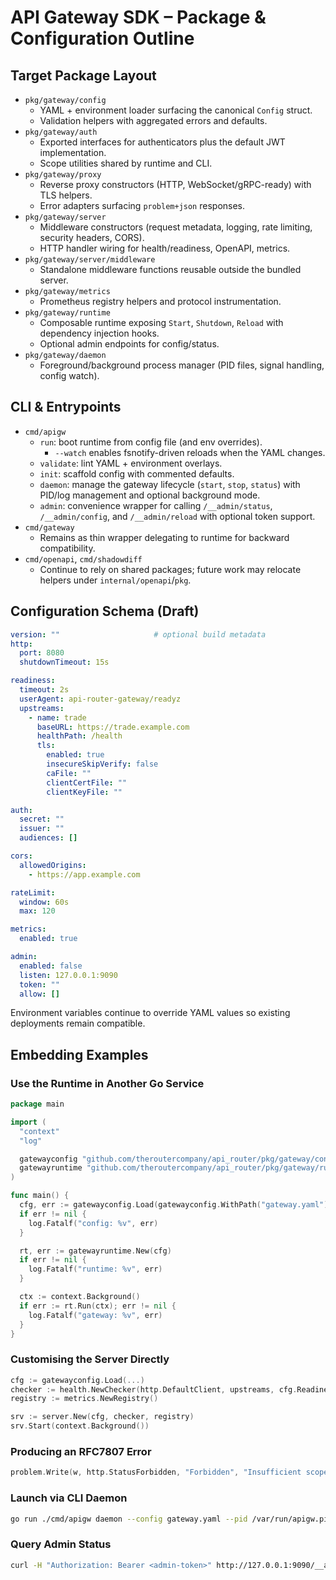 # API Gateway SDK – Package & Configuration Outline

## Target Package Layout
- `pkg/gateway/config`
  - YAML + environment loader surfacing the canonical `Config` struct.
  - Validation helpers with aggregated errors and defaults.
- `pkg/gateway/auth`
  - Exported interfaces for authenticators plus the default JWT implementation.
  - Scope utilities shared by runtime and CLI.
- `pkg/gateway/proxy`
  - Reverse proxy constructors (HTTP, WebSocket/gRPC-ready) with TLS helpers.
  - Error adapters surfacing `problem+json` responses.
- `pkg/gateway/server`
  - Middleware constructors (request metadata, logging, rate limiting, security headers, CORS).
  - HTTP handler wiring for health/readiness, OpenAPI, metrics.
- `pkg/gateway/server/middleware`
  - Standalone middleware functions reusable outside the bundled server.
- `pkg/gateway/metrics`
  - Prometheus registry helpers and protocol instrumentation.
- `pkg/gateway/runtime`
  - Composable runtime exposing `Start`, `Shutdown`, `Reload` with dependency injection hooks.
  - Optional admin endpoints for config/status.
- `pkg/gateway/daemon`
  - Foreground/background process manager (PID files, signal handling, config watch).

## CLI & Entrypoints
- `cmd/apigw`
  - `run`: boot runtime from config file (and env overrides).
    - `--watch` enables fsnotify-driven reloads when the YAML changes.
  - `validate`: lint YAML + environment overlays.
  - `init`: scaffold config with commented defaults.
  - `daemon`: manage the gateway lifecycle (`start`, `stop`, `status`) with PID/log management and optional background mode.
  - `admin`: convenience wrapper for calling `/__admin/status`, `/__admin/config`, and `/__admin/reload` with optional token support.
- `cmd/gateway`
  - Remains as thin wrapper delegating to runtime for backward compatibility.
- `cmd/openapi`, `cmd/shadowdiff`
  - Continue to rely on shared packages; future work may relocate helpers under `internal/openapi`/`pkg`.

## Configuration Schema (Draft)
```yaml
version: ""                     # optional build metadata
http:
  port: 8080
  shutdownTimeout: 15s

readiness:
  timeout: 2s
  userAgent: api-router-gateway/readyz
  upstreams:
    - name: trade
      baseURL: https://trade.example.com
      healthPath: /health
      tls:
        enabled: true
        insecureSkipVerify: false
        caFile: ""
        clientCertFile: ""
        clientKeyFile: ""

auth:
  secret: ""
  issuer: ""
  audiences: []

cors:
  allowedOrigins:
    - https://app.example.com

rateLimit:
  window: 60s
  max: 120

metrics:
  enabled: true

admin:
  enabled: false
  listen: 127.0.0.1:9090
  token: ""
  allow: []
```

Environment variables continue to override YAML values so existing deployments remain compatible.

## Embedding Examples

### Use the Runtime in Another Go Service

```go
package main

import (
  "context"
  "log"

  gatewayconfig "github.com/theroutercompany/api_router/pkg/gateway/config"
  gatewayruntime "github.com/theroutercompany/api_router/pkg/gateway/runtime"
)

func main() {
  cfg, err := gatewayconfig.Load(gatewayconfig.WithPath("gateway.yaml"))
  if err != nil {
    log.Fatalf("config: %v", err)
  }

  rt, err := gatewayruntime.New(cfg)
  if err != nil {
    log.Fatalf("runtime: %v", err)
  }

  ctx := context.Background()
  if err := rt.Run(ctx); err != nil {
    log.Fatalf("gateway: %v", err)
  }
}
```

### Customising the Server Directly

```go
cfg := gatewayconfig.Load(...)
checker := health.NewChecker(http.DefaultClient, upstreams, cfg.Readiness.Timeout.AsDuration(), cfg.Readiness.UserAgent)
registry := metrics.NewRegistry()

srv := server.New(cfg, checker, registry)
srv.Start(context.Background())
```

### Producing an RFC7807 Error

```go
problem.Write(w, http.StatusForbidden, "Forbidden", "Insufficient scope", requestTraceID, r.URL.Path)
```

### Launch via CLI Daemon

```bash
go run ./cmd/apigw daemon --config gateway.yaml --pid /var/run/apigw.pid --log /var/log/apigw.log --background
```

### Query Admin Status

```bash
curl -H "Authorization: Bearer <admin-token>" http://127.0.0.1:9090/__admin/status
```
